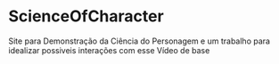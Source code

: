 # ScienceOfCharacter
Site para Demonstração da Ciência do Personagem e um trabalho para idealizar possiveis interações com esse Vídeo de base
